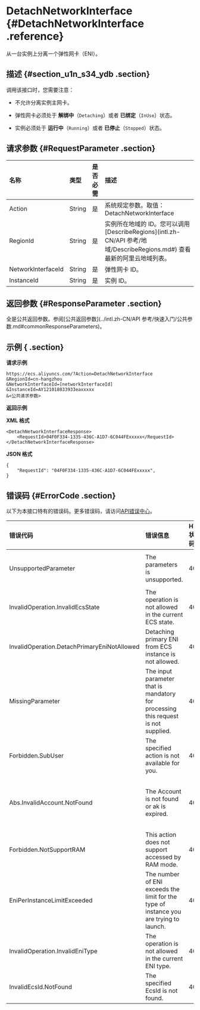 # DetachNetworkInterface {#DetachNetworkInterface .reference}

从一台实例上分离一个弹性网卡（ENI）。

## 描述 {#section_u1n_s34_ydb .section}

调用该接口时，您需要注意：

-   不允许分离实例主网卡。

-   弹性网卡必须处于 **解绑中**（`Detaching`）或者 **已绑定**（`InUse`）状态。

-   实例必须处于 **运行中**（`Running`）或者 **已停止**（`Stopped`）状态。


## 请求参数 {#RequestParameter .section}

|名称|类型|是否必需|描述|
|:-|:-|:---|:-|
|Action|String|是|系统规定参数。取值：DetachNetworkInterface|
|RegionId|String|是|实例所在地域的 ID。您可以调用 [DescribeRegions](intl.zh-CN/API 参考/地域/DescribeRegions.md#) 查看最新的阿里云地域列表。|
|NetworkInterfaceId|String|是|弹性网卡 ID。|
|InstanceId|String|是|实例 ID。|

## 返回参数 {#ResponseParameter .section}

全是公共返回参数。参阅[公共返回参数](../intl.zh-CN/API 参考/快速入门/公共参数.md#commonResponseParameters)。

## 示例 { .section}

**请求示例** 

```
https://ecs.aliyuncs.com/?Action=DetachNetworkInterface
&RegionId=cn-hangzhou
&NetworkInterfaceId=[networkInterfaceId]
&InstanceId=AY121018033933eaxxxxx
&<公共请求参数>
```

**返回示例** 

**XML 格式**

```
<DetachNetworkInterfaceResponse>
    <RequestId>04F0F334-1335-436C-A1D7-6C044FExxxxx</RequestId>
</DetachNetworkInterfaceResponse>
```

**JSON 格式** 

```
{
    "RequestId": "04F0F334-1335-436C-A1D7-6C044FExxxxx",
}
```

## 错误码 {#ErrorCode .section}

以下为本接口特有的错误码。更多错误码，请访问[API错误中心](https://error-center.alibabacloud.com/status/product/Ecs)。

|错误代码|错误信息|HTTP状态码|说明|
|:---|:---|:------|:-|
|UnsupportedParameter|The parameters is unsupported.|400|该参数不存在，或者不支持该参数。|
|InvalidOperation.InvalidEcsState|The operation is not allowed in the current ECS state.|400|当前 ECS 实例状态不支持该操作。|
|InvalidOperation.DetachPrimaryEniNotAllowed|Detaching primary ENI from ECS instance is not allowed.|400|不允许从 ECS 实例上解绑主网卡。|
|MissingParameter|The input parameter that is mandatory for processing this request is not supplied.|400|缺少必需参数。|
|Forbidden.SubUser|The specified action is not available for you.|403|不允许 RAM 用户执行该操作。|
|Abs.InvalidAccount.NotFound|The Account is not found or ak is expired.|403|您的阿里云账号不存在，或者您的 AccessKey 已经过期。|
|Forbidden.NotSupportRAM|This action does not support accessed by RAM mode.|403|不允许 RAM 用户执行该操作。|
|EniPerInstanceLimitExceeded|The number of ENI exceeds the limit for the type of instance you are trying to launch.|403|弹性网卡的数量超过了指定实例类型允许的最大值。|
|InvalidOperation.InvalidEniType|The operation is not allowed in the current ENI type.|403|当前弹性网卡类型不支持该操作。|
|InvalidEcsId.NotFound|The specified EcsId is not found.|404|指定的实例 ID 不存在。|

